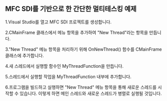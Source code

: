 ## MFC SDI를 기반으로 한 간단한 멀티테스킹 예제
1.Visual Studio를 열고 MFC SDI 프로젝트를 생성합니다.

2.CMainFrame 클래스에서 메뉴 항목을 추가하여 "New Thread"라는 항목을 만듭니다.

3."New Thread" 메뉴 항목을 처리하기 위해 OnNewThread() 함수를 CMainFrame 클래스에 추가합니다.

4.새 스레드에서 실행할 함수인 MyThreadFunction을 만듭니다.

5.스레드에서 실행할 작업을 MyThreadFunction 내부에 추가합니다.

6.프로그램을 빌드하고 실행하면 "New Thread" 메뉴 항목을 통해 새로운 스레드를 시작할 수 있습니다. 이렇게 하면 메인 스레드와 새로운 스레드가 병렬로 실행될 것입니다.
